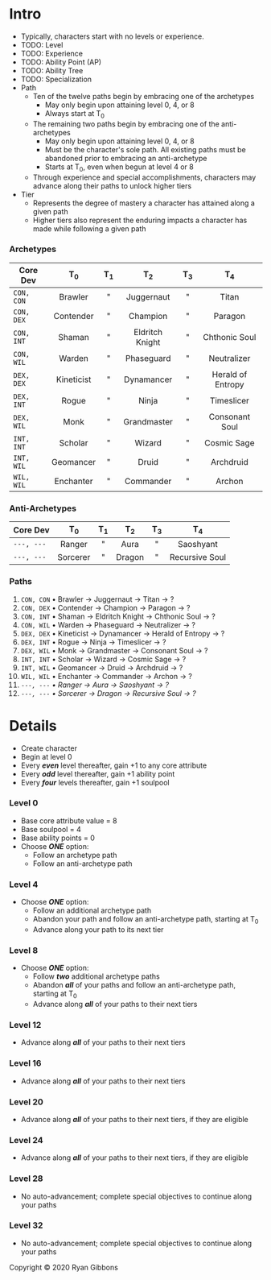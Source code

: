 # Intro
- Typically, characters start with no levels or experience.
- TODO: Level
- TODO: Experience
- TODO: Ability Point (AP)
- TODO: Ability Tree
- TODO: Specialization
- Path
  - Ten of the twelve paths begin by embracing one of the archetypes
    - May only begin upon attaining level 0, 4, or 8
    - Always start at T<sub>0</sub>
  - The remaining two paths begin by embracing one of the anti-archetypes
    - May only begin upon attaining level 0, 4, or 8
    - Must be the character's sole path. All existing paths must be abandoned prior to embracing an anti-archetype
    - Starts at T<sub>0</sub>, even when begun at level 4 or 8
  - Through experience and special accomplishments, characters may advance along their paths to unlock higher tiers
- Tier
    - Represents the degree of mastery a character has attained along a given path
    - Higher tiers also represent the enduring impacts a character has made while following a given path
  
### Archetypes
  
| Core Dev | T<sub>0</sub> | T<sub>1</sub> | T<sub>2</sub> | T<sub>3</sub> | T<sub>4</sub> |
| ------ |:------:|:------:|:------:|:------:|:------:|
| `CON, CON` | Brawler | " | Juggernaut | " | Titan |
| `CON, DEX` | Contender | " | Champion | " | Paragon |
| `CON, INT` | Shaman | " | Eldritch Knight | " | Chthonic Soul |
| `CON, WIL` | Warden | " | Phaseguard | " | Neutralizer |
| `DEX, DEX` | Kineticist | " | Dynamancer | " | Herald of Entropy |
| `DEX, INT` | Rogue | " | Ninja | " | Timeslicer |
| `DEX, WIL` | Monk | " | Grandmaster | " | Consonant Soul |
| `INT, INT` | Scholar | " | Wizard | " | Cosmic Sage |
| `INT, WIL` | Geomancer | " | Druid | " | Archdruid |
| `WIL, WIL` | Enchanter | " | Commander | " | Archon |
  
### Anti-Archetypes
  
| Core Dev | T<sub>0</sub> | T<sub>1</sub> | T<sub>2</sub> | T<sub>3</sub> | T<sub>4</sub> |
| ------ |:------:|:------:|:------:|:------:|:------:|
| `---, ---` | Ranger | " | Aura | " | Saoshyant |
| `---, ---` | Sorcerer | " | Dragon | " | Recursive Soul |
  
### Paths
1. `CON, CON` &bull; Brawler &rarr; Juggernaut &rarr; Titan &rarr; ?
2. `CON, DEX` &bull; Contender &rarr; Champion &rarr; Paragon &rarr; ?
3. `CON, INT` &bull; Shaman &rarr; Eldritch Knight &rarr; Chthonic Soul &rarr; ?
4. `CON, WIL` &bull; Warden &rarr; Phaseguard &rarr; Neutralizer &rarr; ?
5. `DEX, DEX` &bull; Kineticist &rarr; Dynamancer &rarr; Herald of Entropy &rarr; ?
6. `DEX, INT` &bull; Rogue &rarr; Ninja &rarr; Timeslicer &rarr; ?
7. `DEX, WIL` &bull; Monk &rarr; Grandmaster &rarr; Consonant Soul &rarr; ?
8. `INT, INT` &bull; Scholar &rarr; Wizard &rarr; Cosmic Sage &rarr; ?
9. `INT, WIL` &bull; Geomancer &rarr; Druid &rarr; Archdruid &rarr; ?
10. `WIL, WIL` &bull; Enchanter &rarr; Commander &rarr; Archon &rarr; ?
11. _`---, ---` &bull; Ranger &rarr; Aura &rarr; Saoshyant &rarr; ?_
12. _`---, ---` &bull; Sorcerer &rarr; Dragon &rarr; Recursive Soul &rarr; ?_
  
# Details
- Create character
- Begin at level 0
- Every _**even**_ level thereafter, gain +1 to any core attribute
- Every _**odd**_ level thereafter, gain +1 ability point
- Every _**four**_ levels thereafter, gain +1 soulpool
  
### Level 0
  - Base core attribute value = 8
  - Base soulpool = 4
  - Base ability points = 0
  - Choose _**ONE**_ option:
    - Follow an archetype path
    - Follow an anti-archetype path
  
### Level 4
  - Choose _**ONE**_ option:
    - Follow an additional archetype path
    - Abandon your path and follow an anti-archetype path, starting at T<sub>0</sub>
    - Advance along your path to its next tier
  
### Level 8
  - Choose _**ONE**_ option:
    - Follow _**two**_ additional archetype paths
    - Abandon _**all**_ of your paths and follow an anti-archetype path, starting at T<sub>0</sub>
    - Advance along _**all**_ of your paths to their next tiers
  
### Level 12
  - Advance along _**all**_ of your paths to their next tiers
  
### Level 16
  - Advance along _**all**_ of your paths to their next tiers
  
### Level 20
  - Advance along _**all**_ of your paths to their next tiers, if they are eligible
  
### Level 24
  - Advance along _**all**_ of your paths to their next tiers, if they are eligible
  
### Level 28
  - No auto-advancement; complete special objectives to continue along your paths
  
### Level 32
  - No auto-advancement; complete special objectives to continue along your paths
  
Copyright © 2020 Ryan Gibbons